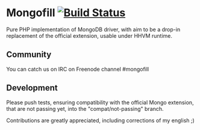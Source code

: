 Mongofill [![Build Status](https://secure.travis-ci.org/koubas/mongofill.png)](http://travis-ci.org/koubas/mongofill)
=========

Pure PHP implementation of MongoDB driver, with aim to be a drop-in
replacement of the official extension, usable under HHVM runtime.


Community
---------

You can catch us on IRC on Freenode channel #mongofill


Development
-----------

Please push tests, ensuring compatibility with the official Mongo extension,
that are not passing yet, into the  "compat/not-passing" branch.

Contributions are greatly appreciated, including corrections of my english ;)
